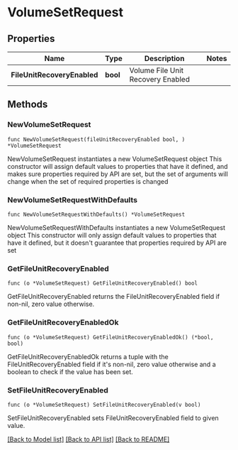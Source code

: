 # VolumeSetRequest

## Properties

Name | Type | Description | Notes
------------ | ------------- | ------------- | -------------
**FileUnitRecoveryEnabled** | **bool** | Volume File Unit Recovery Enabled | 

## Methods

### NewVolumeSetRequest

`func NewVolumeSetRequest(fileUnitRecoveryEnabled bool, ) *VolumeSetRequest`

NewVolumeSetRequest instantiates a new VolumeSetRequest object
This constructor will assign default values to properties that have it defined,
and makes sure properties required by API are set, but the set of arguments
will change when the set of required properties is changed

### NewVolumeSetRequestWithDefaults

`func NewVolumeSetRequestWithDefaults() *VolumeSetRequest`

NewVolumeSetRequestWithDefaults instantiates a new VolumeSetRequest object
This constructor will only assign default values to properties that have it defined,
but it doesn't guarantee that properties required by API are set

### GetFileUnitRecoveryEnabled

`func (o *VolumeSetRequest) GetFileUnitRecoveryEnabled() bool`

GetFileUnitRecoveryEnabled returns the FileUnitRecoveryEnabled field if non-nil, zero value otherwise.

### GetFileUnitRecoveryEnabledOk

`func (o *VolumeSetRequest) GetFileUnitRecoveryEnabledOk() (*bool, bool)`

GetFileUnitRecoveryEnabledOk returns a tuple with the FileUnitRecoveryEnabled field if it's non-nil, zero value otherwise
and a boolean to check if the value has been set.

### SetFileUnitRecoveryEnabled

`func (o *VolumeSetRequest) SetFileUnitRecoveryEnabled(v bool)`

SetFileUnitRecoveryEnabled sets FileUnitRecoveryEnabled field to given value.



[[Back to Model list]](../README.md#documentation-for-models) [[Back to API list]](../README.md#documentation-for-api-endpoints) [[Back to README]](../README.md)


